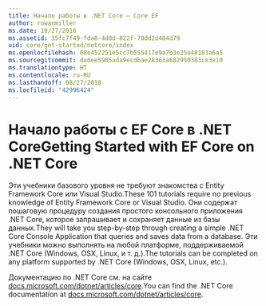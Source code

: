 ```yaml
---
title: Начало работы в .NET Core — Core EF
author: rowanmiller
ms.date: 10/27/2016
ms.assetid: 35fc7f49-fda8-4d8d-822f-78dd2d484d79
uid: core/get-started/netcore/index
ms.openlocfilehash: 68e452251e5cc7b555417e9a7b3e25a48183a6a5
ms.sourcegitcommit: dadee5905ada9ecdbae28363a682950383ce3e10
ms.translationtype: HT
ms.contentlocale: ru-RU
ms.lasthandoff: 08/27/2018
ms.locfileid: "42996424"
---
```

# <a name="getting-started-with-ef-core-on-net-core"></a><span data-ttu-id="5e3be-102">Начало работы с EF Core в .NET Core</span><span class="sxs-lookup"><span data-stu-id="5e3be-102">Getting Started with EF Core on .NET Core</span></span>

<span data-ttu-id="5e3be-103">Эти учебники базового уровня не требуют знакомства с Entity Framework Core или Visual Studio.</span><span class="sxs-lookup"><span data-stu-id="5e3be-103">These 101 tutorials require no previous knowledge of Entity Framework Core or Visual Studio.</span></span> <span data-ttu-id="5e3be-104">Они содержат пошаговую процедуру создания простого консольного приложения .NET Core, которое запрашивает и сохраняет данные из базы данных.</span><span class="sxs-lookup"><span data-stu-id="5e3be-104">They will take you step-by-step through creating a simple .NET Core Console Application that queries and saves data from a database.</span></span> <span data-ttu-id="5e3be-105">Эти учебники можно выполнять на любой платформе, поддерживаемой .NET Core (Windows, OSX, Linux, и т. д.).</span><span class="sxs-lookup"><span data-stu-id="5e3be-105">The tutorials can be completed on any platform supported by .NET Core (Windows, OSX, Linux, etc.).</span></span>

<span data-ttu-id="5e3be-106">Документацию по .NET Core см. на сайте [docs.microsoft.com/dotnet/articles/core](https://docs.microsoft.com/dotnet/articles/core/).</span><span class="sxs-lookup"><span data-stu-id="5e3be-106">You can find the .NET Core documentation at [docs.microsoft.com/dotnet/articles/core](https://docs.microsoft.com/dotnet/articles/core/).</span></span>
